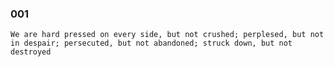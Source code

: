 

### 001  

```text 
We are hard pressed on every side, but not crushed; perplesed, but not in despair; persecuted, but not abandoned; struck down, but not destroyed
```

